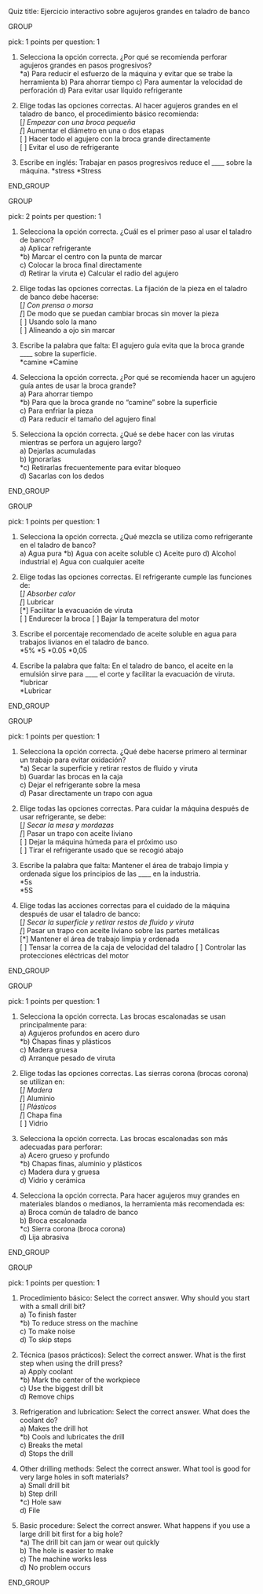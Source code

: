 Quiz title: Ejercicio interactivo sobre agujeros grandes en taladro de banco


GROUP

pick: 1
points per question: 1

1. Selecciona la opción correcta. ¿Por qué se recomienda perforar agujeros grandes en pasos progresivos?  
*a) Para reducir el esfuerzo de la máquina y evitar que se trabe la herramienta 
b) Para ahorrar tiempo
c) Para aumentar la velocidad de perforación 
d) Para evitar usar líquido refrigerante

2. Elige todas las opciones correctas. Al hacer agujeros grandes en el taladro de banco, el procedimiento básico recomienda:  
[*] Empezar con una broca pequeña  
[*] Aumentar el diámetro en una o dos etapas  
[ ] Hacer todo el agujero con la broca grande directamente  
[ ] Evitar el uso de refrigerante  

3. Escribe en inglés: Trabajar en pasos progresivos reduce el ____ sobre la máquina.
*stress 
*Stress

END_GROUP



GROUP

pick: 2
points per question: 1

1. Selecciona la opción correcta. ¿Cuál es el primer paso al usar el taladro de banco?  
a) Aplicar refrigerante  
*b) Marcar el centro con la punta de marcar  
c) Colocar la broca final directamente  
d) Retirar la viruta 
e) Calcular el radio del agujero

2. Elige todas las opciones correctas. La fijación de la pieza en el taladro de banco debe hacerse:  
[*] Con prensa o morsa  
[*] De modo que se puedan cambiar brocas sin mover la pieza  
[ ] Usando solo la mano  
[ ] Alineando a ojo sin marcar

3. Escribe la palabra que falta: El agujero guía evita que la broca grande ____ sobre la superficie.  
*camine 
*Camine

4. Selecciona la opción correcta. ¿Por qué se recomienda hacer un agujero guía antes de usar la broca grande?  
a) Para ahorrar tiempo  
*b) Para que la broca grande no “camine” sobre la superficie  
c) Para enfriar la pieza  
d) Para reducir el tamaño del agujero final 

5. Selecciona la opción correcta. ¿Qué se debe hacer con las virutas mientras se perfora un agujero largo?  
a) Dejarlas acumuladas  
b) Ignorarlas  
*c) Retirarlas frecuentemente para evitar bloqueo  
d) Sacarlas con los dedos

END_GROUP



GROUP

pick: 1
points per question: 1

1. Selecciona la opción correcta. ¿Qué mezcla se utiliza como refrigerante en el taladro de banco?  
a) Agua pura
*b) Agua con aceite soluble
c) Aceite puro
d) Alcohol industrial
e) Agua con cualquier aceite

2. Elige todas las opciones correctas. El refrigerante cumple las funciones de:  
[*] Absorber calor  
[*] Lubricar  
[*] Facilitar la evacuación de viruta  
[ ] Endurecer la broca
[ ] Bajar la temperatura del motor

3. Escribe el porcentaje recomendado de aceite soluble en agua para trabajos livianos en el taladro de banco.  
*5%
*5
*0.05
*0,05

4. Escribe la palabra que falta: En el taladro de banco, el aceite en la emulsión sirve para ____ el corte y facilitar la evacuación de viruta.  
*lubricar  
*Lubricar  

END_GROUP



GROUP

pick: 1
points per question: 1

1. Selecciona la opción correcta. ¿Qué debe hacerse primero al terminar un trabajo para evitar oxidación?  
*a) Secar la superficie y retirar restos de fluido y viruta  
b) Guardar las brocas en la caja  
c) Dejar el refrigerante sobre la mesa  
d) Pasar directamente un trapo con agua  

2. Elige todas las opciones correctas. Para cuidar la máquina después de usar refrigerante, se debe:  
[*] Secar la mesa y mordazas  
[*] Pasar un trapo con aceite liviano  
[ ] Dejar la máquina húmeda para el próximo uso  
[ ] Tirar el refrigerante usado que se recogió abajo 

3. Escribe la palabra que falta: Mantener el área de trabajo limpia y ordenada sigue los principios de las ____ en la industria.  
*5s  
*5S  
  

4. Elige todas las acciones correctas para el cuidado de la máquina después de usar el taladro de banco:  
[*] Secar la superficie y retirar restos de fluido y viruta  
[*] Pasar un trapo con aceite liviano sobre las partes metálicas  
[*] Mantener el área de trabajo limpia y ordenada  
[ ] Tensar la correa de la caja de velocidad del taladro
[ ] Controlar las protecciones eléctricas del motor

END_GROUP




GROUP

pick: 1
points per question: 1

1. Selecciona la opción correcta. Las brocas escalonadas se usan principalmente para:  
a) Agujeros profundos en acero duro  
*b) Chapas finas y plásticos  
c) Madera gruesa  
d) Arranque pesado de viruta  

2. Elige todas las opciones correctas. Las sierras corona (brocas corona) se utilizan en:  
[*] Madera  
[*] Aluminio  
[*] Plásticos  
[*] Chapa fina  
[ ] Vidrio  

3. Selecciona la opción correcta. Las brocas escalonadas son más adecuadas para perforar:  
a) Acero grueso y profundo  
*b) Chapas finas, aluminio y plásticos  
c) Madera dura y gruesa  
d) Vidrio y cerámica  

4. Selecciona la opción correcta. Para hacer agujeros muy grandes en materiales blandos o medianos, la herramienta más recomendada es:  
a) Broca común de taladro de banco  
b) Broca escalonada  
*c) Sierra corona (broca corona)  
d) Lija abrasiva  

END_GROUP


GROUP

pick: 1
points per question: 1

1. Procedimiento básico: Select the correct answer. Why should you start with a small drill bit?  
a) To finish faster  
*b) To reduce stress on the machine  
c) To make noise  
d) To skip steps  

2. Técnica (pasos prácticos): Select the correct answer. What is the first step when using the drill press?  
a) Apply coolant  
*b) Mark the center of the workpiece  
c) Use the biggest drill bit  
d) Remove chips  

3. Refrigeration and lubrication: Select the correct answer. What does the coolant do?  
a) Makes the drill hot  
*b) Cools and lubricates the drill  
c) Breaks the metal  
d) Stops the drill  

4. Other drilling methods: Select the correct answer. What tool is good for very large holes in soft materials?  
a) Small drill bit  
b) Step drill  
*c) Hole saw  
d) File  

5. Basic procedure: Select the correct answer. What happens if you use a large drill bit first for a big hole?  
*a) The drill bit can jam or wear out quickly  
b) The hole is easier to make  
c) The machine works less  
d) No problem occurs  

END_GROUP
